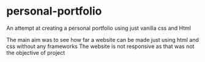 # personal-portfolio
An attempt at creating a personal portfolio using just vanilla css and Html

The main aim was to see how far a website can be made just using html and css without any frameworks 
The website is not responsive as that was not the objective of project 
